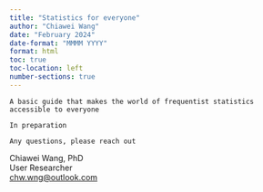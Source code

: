 ```yaml
---
title: "Statistics for everyone"
author: "Chiawei Wang"
date: "February 2024"
date-format: "MMMM YYYY"
format: html
toc: true
toc-location: left
number-sections: true
---
```


`A basic guide that makes the world of frequentist statistics accessible to everyone`

`In preparation`

`Any questions, please reach out`

Chiawei Wang, PhD\
User Researcher\
[chw.wng\@outlook.com](mailto:ch.wng@outlook.com)
